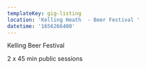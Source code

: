 ```yaml
---
templateKey: gig-listing
location: 'Kelling Heath  - Beer Festival '
datetime: '1656266400'
---
```

Kelling Beer Festival 

2 x 45 min public sessions